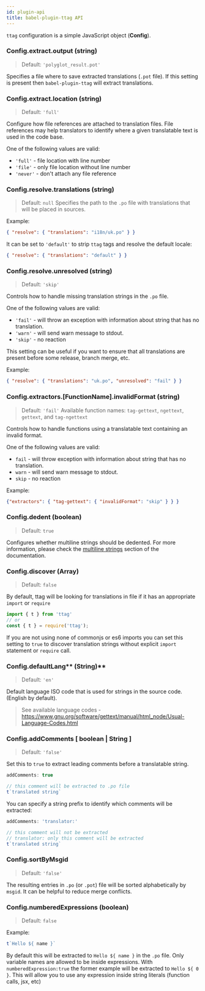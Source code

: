 ```yaml
---
id: plugin-api
title: babel-plugin-ttag API
---
```


`ttag` configuration is a simple JavaScript object (**Config**).

### Config.extract.output (string)
> Default: `'polyglot_result.pot'`

Specifies a file where to save extracted translations (`.pot` file). If this setting is present then `babel-plugin-ttag`
will extract translations.

### Config.extract.location (string)
> Default: `'full'`

Configure how file references are attached to translation files. File references may help translators to identify where
a given translatable text is used in the code base.

One of the following values are valid:

* `'full'` - file location with line number
* `'file'` - only file location without line number
* `'never'` - don't attach any file reference

### Config.resolve.translations (string)
> Default: `null`
Specifies the path to the `.po` file with translations that will be placed in sources.

Example:
```json
{ "resolve": { "translations": "i18n/uk.po" } }
``` 

It can be set to `'default'` to strip `ttag` tags and resolve the default locale:

```json
{ "resolve": { "translations": "default" } }
```

### Config.resolve.unresolved (string)
> Default: `'skip'`

Controls how to handle missing translation strings in the `.po` file.

One of the following values are valid:

* `'fail'` - will throw an exception with information about string that has no translation.
* `'warn'` - will send warn message to stdout.
* `'skip'` - no reaction

This setting can be useful if you want to ensure that all translations are present before some release, branch merge, 
etc.

Example: 
```json
{ "resolve": { "translations": "uk.po", "unresolved": "fail" } }
```

### Config.extractors.[FunctionName].invalidFormat (string)
> Default: `'fail'`
> Available function names: `tag-gettext`, `ngettext`, `gettext`, and `tag-ngettext`

Controls how to handle functions using a translatable text containing an invalid format.

One of the following values are valid:

* `fail` - will throw exception with information about string that has no translation.
* `warn` - will send warn message to stdout.
* `skip` - no reaction

Example:
```json
{"extractors": { "tag-gettext": { "invalidFormat": "skip" } } }
```

### Config.dedent (boolean)
> Default: `true`

Configures whether multiline strings should be dedented. For more information, please check the 
[multiline strings](multiline-strings.md) section of the documentation.

### Config.discover (Array<String>)
> Default: `false`

By default, ttag will be looking for translations in file if it has an appropriate `import` or `require`

```js
import { t } from 'ttag'
// or
const { t } = require('ttag');
```

If you are not using none of commonjs or es6 imports you can set this setting to `true` to discover translation strings without explicit `import` statement or `require` call.


### Config.defaultLang** (String)**
> Default: `'en'`

Default language ISO code that is used for strings in the source code. (English by default).

> See available language codes - https://www.gnu.org/software/gettext/manual/html_node/Usual-Language-Codes.html

### Config.addComments [ boolean | String ]
> Default: `'false'`

Set this to `true` to extract leading comments before a translatable string.
```js
addComments: true
```

```js
// this comment will be extracted to .po file
t`translated string`
```

You can specify a string prefix to identify which comments will be extracted:
```js
addComments: 'translator:'
```

```js
// this comment will not be extracted
// translator: only this comment will be extracted
t`translated string`
```

### Config.sortByMsgid
> Default: `'false'`

The resulting entries in `.po` (or `.pot`) file will be sorted alphabetically by `msgid`. It can be helpful
to reduce merge conflicts.

### Config.numberedExpressions (boolean)
> Default: `false`

Example:

```js
t`Hello ${ name }`
```

By default this will be extracted to `Hello ${ name }` in the `.po` file. Only variable names are allowed to be inside 
expressions. With `numberedExpression:true` the former example will be extracted to `Hello ${ 0 }`. This will allow you
to use any expression inside string literals (function calls, jsx, etc)

